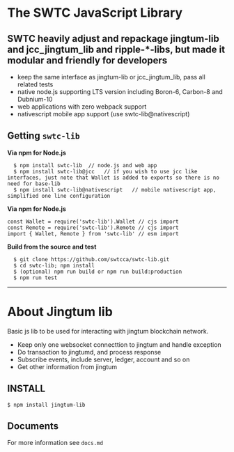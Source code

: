 
# The SWTC JavaScript Library

## SWTC heavily adjust and repackage jingtum-lib and jcc_jingtum_lib and ripple-*-libs, but made it modular and **friendly** for developers
-  keep the same interface as jingtum-lib or jcc_jingtum_lib, pass all related tests
-  native node.js supporting LTS version including Boron-6, Carbon-8 and Dubnium-10
-  web applications with zero webpack support
-  nativescript mobile app support (use swtc-lib@nativescript)

## Getting `swtc-lib`

**Via npm for Node.js**

```
  $ npm install swtc-lib  // node.js and web app
  $ npm install swtc-lib@jcc   // if you wish to use jcc like interfaces, just note that Wallet is added to exports so there is no need for base-lib 
  $ npm install swtc-lib@nativescript   // mobile nativescript app, simplified one line configuration
```

**Via npm for Node.js**

```
const Wallet = require('swtc-lib').Wallet // cjs import
const Remote = require('swtc-lib').Remote // cjs import
import { Wallet, Remote } from 'swtc-lib' // esm import
```

**Build from the source and test**

```
  $ git clone https://github.com/swtcca/swtc-lib.git
  $ cd swtc-lib; npm install
  $ (optional) npm run build or npm run build:production
  $ npm run test
```

---------------------------------------------

# About Jingtum lib

Basic js lib to be used for interacting with jingtum blockchain network.
- Keep only one websocket connecttion to jingtum and handle exception
- Do transaction to jingtumd, and process response
- Subscribe events, include server, ledger, account and so on
- Get other information from jingtum

## INSTALL
```
$ npm install jingtum-lib
```

## Documents

For more information see `docs.md`
